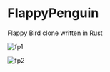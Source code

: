 # FlappyPenguin

Flappy Bird clone written in Rust

![fp1](https://github.com/user-attachments/assets/e8d41a4a-2371-4f1d-98a6-5fd2a818b175)

![fp2](https://github.com/user-attachments/assets/ca875b7a-ced8-476f-949e-20846114ee31)
